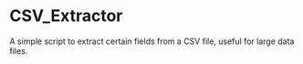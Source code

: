 # CSV_Extractor
A simple script to extract certain fields from a CSV file, useful for large data files.
